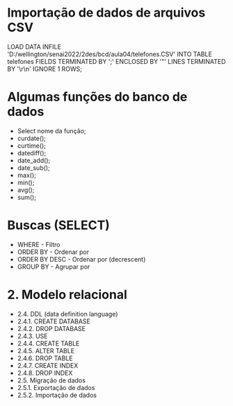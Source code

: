 # Importação de dados de arquivos CSV

LOAD DATA INFILE 'D:/wellington/senai2022/2des/bcd/aula04/telefones.CSV'
INTO TABLE telefones
FIELDS TERMINATED BY ';'
ENCLOSED BY '"'
LINES TERMINATED BY '\r\n'
IGNORE 1 ROWS;

# Algumas funções do banco de dados

- Select nome da função;
- curdate();
- curtime();
- datediff();
- date_add();
- date_sub();
- max();
- min();
- avg();
- sum();

# Buscas (SELECT)

- WHERE - Filtro
- ORDER BY - Ordenar por
- ORDER BY DESC - Ordenar por (decrescent)
- GROUP BY - Agrupar por

# 2. Modelo relacional
- 2.4. DDL (data definition language)
- 2.4.1. CREATE DATABASE
- 2.4.2. DROP DATABASE
- 2.4.3. USE
- 2.4.4. CREATE TABLE
- 2.4.5. ALTER TABLE
- 2.4.6. DROP TABLE
- 2.4.7. CREATE INDEX
- 2.4.8. DROP INDEX
- 2.5. Migração de dados
- 2.5.1. Exportação de dados
- 2.5.2. Importação de dados